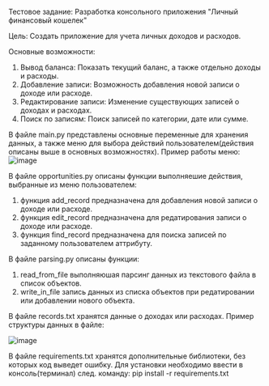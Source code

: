 Тестовое задание: Разработка консольного приложения "Личный финансовый кошелек"

Цель: Создать приложение для учета личных доходов и расходов.

Основные возможности:
1. Вывод баланса: Показать текущий баланс, а также отдельно доходы и расходы.
2. Добавление записи: Возможность добавления новой записи о доходе или расходе.
3. Редактирование записи: Изменение существующих записей о доходах и расходах.
4. Поиск по записям: Поиск записей по категории, дате или сумме.

В файле main.py представлены основные переменные для хранения данных, 
а также меню для выбора действий пользователем(действия описаны выше в основных возможностях).
Пример работы меню:
![image](https://github.com/AkhrievSuleym/effective_mobile/assets/114875962/57ec89b7-7616-4f45-b0ab-fb843e5cd313)

В файле opportunities.py описаны функции выполняешие действия, выбранные из меню пользователем:
1) функция add_record предназначена для добавления новой записи о доходе или расходе.
2) функция edit_record предназначена для редатирования записи о доходе или расходе.
3) функция find_record предназначена для поиска записей по заданному пользователем аттрибуту.

В файле parsing.py описаны функции: 
1) read_from_file выполняюшая парсинг данных из текстового файла в список объектов.
2) write_in_file запись данных из списка объектов при редатировании или добавлении нового объекта.

В файле records.txt хранятся данные о доходах или расходах.
Пример структуры данных в файле:

![image](https://github.com/AkhrievSuleym/effective_mobile/assets/114875962/ff03f239-2dc8-4ac0-916d-2e8f1ac2df62)



В файле requirements.txt хранятся дополнительные библиотеки, без которых код выведет ошибку. 
Для установки необходимо ввести в консоль(терминал) след. команду: 
pip install -r requirements.txt
